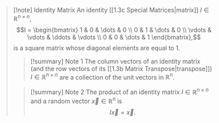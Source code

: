 >[!note] Identity Matrix
>An identity [[1.3c Special Matrices|matrix]] $I \in \mathbb{R}^{n \times n}$,
>$$I =
>\begin{bmatrix}
>1 & 0 & \dots & 0 \\ 
>0 & 1 & \dots & 0 \\
>\vdots & \vdots & \ddots & \vdots \\
>0 & 0 & \dots & 1
>\end{bmatrix},$$
>is a square matrix whose diagonal elements are equal to 1.
>>[!summary] Note 1
>>The column vectors of an identity matrix (and the row vectors of its [[1.3b Matrix Transpose|transpose]])  $I \in \mathbb{R}^{n \times n}$ are a collection of the unit vectors in $\mathbb{R}^n$.
>
>>[!summary] Note 2
>>The product of an identity matrix $I \in \mathbb{R}^{n \times n}$ and a random vector $\vec{x} \in \mathbb{R}^n$ is $$I \vec{x} = \vec{x}.$$